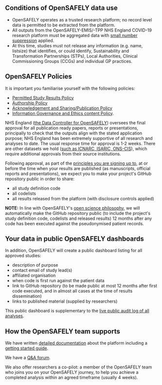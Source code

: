 ## Conditions of OpenSAFELY data use
* OpenSAFELY operates as a trusted research platform; no record level data is permitted to be extracted from the platform.
* All outputs from the OpenSAFELY-EMIS/-TPP NHS England COVID-19 research platform must be aggregated data with [small number suppression](https://securedatagroup.org/sdc-handbook/) applied.
* At this time, studies must not release any information (e.g. name, listsize) that identifies, or could identify, Sustainability and Transformation Partnerships (STPs), Local Authorities, Clinical Commissioning Groups (CCGs) and individual GP practices.

## OpenSAFELY Policies

It is important you familiarise yourself with the following policies:
- [Permitted Study Results Policy](https://www.opensafely.org/policies-for-researchers/)
- [Authorship Policy](https://www.opensafely.org/policies-for-researchers/#authorship-policy)
- [Acknowledgement and Sharing/Publication Policy](https://www.opensafely.org/policies-for-researchers/#acknowledgment-and-data-sharing--publication-policy)
- [Information Governance and Ethics content Policy](https://www.opensafely.org/policies-for-researchers/#information-governance-and-ethics-content-policy).

NHS England ([the Data Controller for OpenSAFELY](https://www.england.nhs.uk/contact-us/privacy-notice/how-we-use-your-information/covid-19-response/coronavirus-covid-19-research-platform/)) oversees the final approval for all publication ready papers, reports or presentations, principally to check that the outputs align with the stated application purpose; NHS England has been extremely supportive of all research and analyses to date. The usual response time for approval is 1-2 weeks. There are other datasets we hold ([such as ICNARC, ISARIC, ONS-CIS](https://www.opensafely.org/policies-for-researchers/#for-the-datasets-listed-below)), which require additional approvals from their source institutions.  

Following approval, as part of the [principles you are signing up to](https://www.opensafely.org/principles/), at or before the time when your results are published (as  manuscripts, official reports and presentations), we expect you to make your project's GitHub repository public in order to share:

* all study definition code
* all codelists
* all results released from the platform (with disclosure controls applied)

**NOTE:** In line with OpenSAFELY's [open science philosophy](https://www.opensafely.org/about/#contributing-to-best-practice-around-open-science), we will automatically make the GitHub repository public (to include the project's study definition code, codelists and released results) 12 months after any code has been executed against the pseudonymised patient records.

## Your data in public OpenSAFELY dashboards
In addition, OpenSAFELY will create a public dashboard listing for all approved studies:

* description of purpose
* contact email of study lead(s)
* affiliated organisation
* when code is first run against the patient data
* link to GitHub repository (to be made public at most 12 months after first code executed, and in almost all cases at the time of results dissemination)
* links to published material (supplied by researchers)

This public dashboard is supplementary to the [live public audit log of all analyses](https://jobs.opensafely.org/).

## How the OpenSAFELY team supports
We have written [detailed documentation](https://docs.opensafely.org/) about the platform including a [getting started guide](https://docs.opensafely.org/getting-started/). 

We have a [Q&A forum](https://github.com/opensafely/documentation/discussions).

We also offer researchers a co-pilot: a member of the OpenSAFELY team who joins you on your OpenSAFELY journey, to help you achieve a completed analysis within an agreed timeframe (usually 4 weeks).

